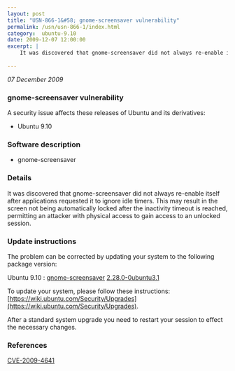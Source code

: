 ```yaml
---
layout: post
title: "USN-866-1&#58; gnome-screensaver vulnerability"
permalink: /usn/usn-866-1/index.html
category:  ubuntu-9.10
date: 2009-12-07 12:00:00
excerpt: |
    It was discovered that gnome-screensaver did not always re-enable itself after applications requested it to ignore idle timers. This may result in the screen not being automatically locked after the inactivity timeout is reached, permitting an attacker with physical access to gain access to an unlocked session. 
    
--- 
```

 
 

*07 December 2009*

### gnome-screensaver vulnerability

A security issue affects these releases of Ubuntu and its derivatives:

* Ubuntu 9.10

### Software description

* gnome-screensaver 

### Details

It was discovered that gnome-screensaver did not always re-enable itself after applications requested it to ignore idle timers. This may result in the screen not being automatically locked after the inactivity timeout is reached, permitting an attacker with physical access to gain access to an unlocked session. 

### Update instructions

The problem can be corrected by updating your system to the following package version:

Ubuntu 9.10
 : [gnome-screensaver](https://launchpad.net/ubuntu/+source/gnome-screensaver) <span> [2.28.0-0ubuntu3.1](https://launchpad.net/ubuntu/+source/gnome-screensaver/2.28.0-0ubuntu3.1) </span> 

To update your system, please follow these instructions: [https://wiki.ubuntu.com/Security/Upgrades](https://wiki.ubuntu.com/Security/Upgrades).

After a standard system upgrade you need to restart your session to effect the necessary changes. 

### References

 
 [CVE-2009-4641](http://people.ubuntu.com/~ubuntu-security/cve/CVE-2009-4641)
 


